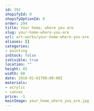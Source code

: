```yaml
---
id: 292
shopifyId: 0
shopifyOptionId: 0
order: 294
title: Your home, where you are
slug: your-home-where-you-are
url: art-works/your-home-where-you-are
aliases: []
categories:
- painting
inStock: false
isVisible: true
location: ""
height: 85
width: 60
date: 2018-01-01T00:00:00Z
materials:
- acrylic
- canvas
price: -1
mainImage: your_home_where_you_are.jpg
---
```

